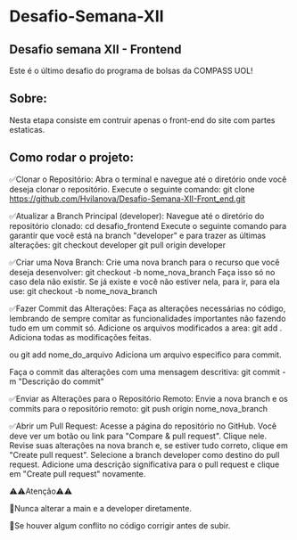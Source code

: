 # Desafio-Semana-XII

## Desafio semana XII - Frontend
Este é o último desafio do programa de bolsas da COMPASS UOL!

## Sobre:

Nesta etapa consiste em contruir apenas o front-end do site com partes estaticas.

## Como rodar o projeto:

✅Clonar o Repositório:
Abra o terminal e navegue até o diretório onde você deseja clonar o repositório.
Execute o seguinte comando:
git clone https://github.com/Hvilanova/Desafio-Semana-XII-Front_end.git

✅Atualizar a Branch Principal (developer):
Navegue até o diretório do repositório clonado:
cd desafio_frontend
Execute o seguinte comando para garantir que você está na branch "developer" e para trazer as últimas alterações:
git checkout developer
git pull origin developer

✅Criar uma Nova Branch:
Crie uma nova branch para o recurso que você deseja desenvolver:
git checkout -b nome_nova_branch
Faça isso só no caso dela não existir.
Se já existe e você não estiver nela, para ir, para ela use:
git checkout -b nome_nova_branch

✅Fazer Commit das Alterações:
Faça as alterações necessárias no código, lembrando de sempre comitar as funcionalidades importantes
não fazendo tudo em um commit só.
Adicione os arquivos modificados a area:
git add .
Adiciona todas as modificações feitas.

ou
git add nome_do_arquivo
Adiciona um arquivo especifico para commit.

Faça o commit das alterações com uma mensagem descritiva:
git commit -m "Descrição do commit"

✅Enviar as Alterações para o Repositório Remoto:
Envie a nova branch e os commits para o repositório remoto:
  git push origin nome_nova_branch
  
✅Abrir um Pull Request:
Acesse a página do repositório no GitHub.
Você deve ver um botão ou link para "Compare & pull request". Clique nele.
Revise suas alterações na nova branch e, se estiver tudo correto, clique em "Create pull request".
Selecione a branch developer como destino do pull request.
Adicione uma descrição significativa para o pull request e clique em "Create pull request" novamente.

⚠️⚠️Atenção⚠️⚠️

🚫Nunca alterar a main e a developer diretamente.

🚫Se houver algum conflito no código corrigir antes de subir.







